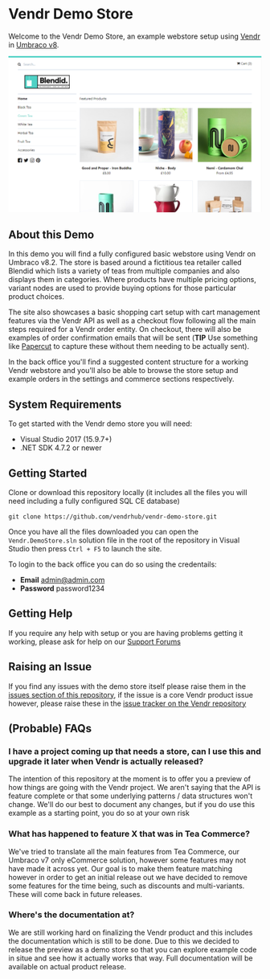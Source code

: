 # Vendr Demo Store

Welcome to the Vendr Demo Store, an example webstore setup using [Vendr](https://getvendr.net) in [Umbraco v8](https://umbraco.com).

![Screenshot](assets/screenshot.png)

## About this Demo

In this demo you will find a fully configured basic webstore using Vendr on Umbraco v8.2. The store is based around a fictitious tea retailer called Blendid which lists a variety of teas from multiple companies and also displays them in categories. Where products have multiple pricing options, variant nodes are used to provide buying options for those particular product choices.

The site also showcases a basic shopping cart setup with cart management features via the Vendr API as well as a checkout flow following all the main steps required for a Vendr order entity. On checkout, there will also be examples of order confirmation emails that will be sent (**TIP** Use something like [Papercut](https://github.com/ChangemakerStudios/Papercut) to capture these without them needing to be actually sent).

In the back office you'll find a suggested content structure for a working Vendr webstore and you'll also be able to browse the store setup and example orders in the settings and commerce sections respectively.

## System Requirements

To get started with the Vendr demo store you will need:

* Visual Studio 2017 (15.9.7+)
* .NET SDK 4.7.2 or newer

## Getting Started

Clone or download this repository locally (it includes all the files you will need including a fully configured SQL CE database)

````
git clone https://github.com/vendrhub/vendr-demo-store.git
````

Once you have all the files downloaded you can open the `Vendr.DemoStore.sln` solution file in the root of the repository in Visual Studio then press `Ctrl + F5` to launch the site.

To login to the back office you can do so using the credentails:

* **Email** admin@admin.com
* **Password** password1234

## Getting Help

If you require any help with setup or you are having problems getting it working, please ask for help on our [Support Forums](https://our.umbraco.com/packages/website-utilities/vendr/vendr-support/)

## Raising an Issue

If you find any issues with the demo store itself please raise them in the [issues section of this repository](https://github.com/vendrhub/vendr-demo-store/issues), if the issue is a core Vendr product issue however, please raise these in the [issue tracker on the Vendr repository](https://github.com/vendrhub/vendr-demo-store/issues)

## (Probable) FAQs

### I have a project coming up that needs a store, can I use this and upgrade it later when Vendr is actually released?

The intention of this repository at the moment is to offer you a preview of how things are going with the Vendr project. We aren't saying that the API is feature complete or that some underlying patterns / data structures won't change. We'll do our best to document any changes, but if you do use this example as a starting point, you do so at your own risk

### What has happened to feature X that was in Tea Commerce?

 We've tried to translate all the main features from Tea Commerce, our Umbraco v7 only eCommerce solution, however some features may not have made it across yet. Our goal is to make them feature matching however in order to get an initial release out we have decided to remove some features for the time being, such as discounts and multi-variants. These will come back in future releases.

### Where's the documentation at?

We are still working hard on finalizing the Vendr product and this includes the documentation which is still to be done. Due to this we decided to release the preview as a demo store so that you can explore example code in situe and see how it actually works that way. Full documentation will be available on actual product release.

